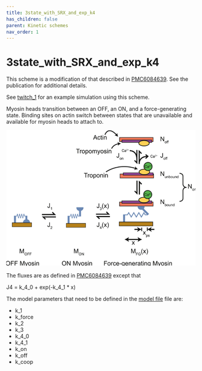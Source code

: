 ```yaml
---
title: 3state_with_SRX_and_exp_k4
has_children: false
parent: Kinetic schemes
nav_order: 1
---
```


# 3state_with_SRX_and_exp_k4

This scheme is a modification of that described in [PMC6084639](https://www.ncbi.nlm.nih.gov/pmc/articles/PMC6084639/). See the publication for additional details.

See [twitch_1](..//..//demos//twitches//twitch_1//twitch_1.html) for an example simulation using this scheme.

Myosin heads transition between an OFF, an ON, and a force-generating state. Binding sites on actin switch between states that are unavailable and available for myosin heads to attach to.

![kinetic_scheme](kinetic_scheme.png)

The fluxes are as defined in [PMC6084639](https://www.ncbi.nlm.nih.gov/pmc/articles/PMC6084639/) except that

J4 = k_4_0 + exp(-k_4_1 * x)

The model parameters that need to be defined in the [model file](..//..//structures//model//model.html) file are:

+ k_1
+ k_force
+ k_2
+ k_3
+ k_4_0
+ k_4_1
+ k_on
+ k_off
+ k_coop
